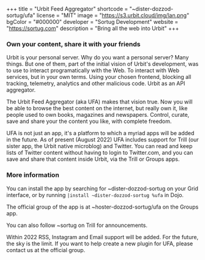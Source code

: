 +++
title = "Urbit Feed Aggregator"
shortcode = "~dister-dozzod-sortug/ufa"
license = "MIT"
image = "https://s3.urbit.cloud/img/lan.png"
bgColor = "#000000"
developer = "Sortug Development"
website = "https://sortug.com"
description = "Bring all the web into Urbit"
+++

### Own your content, share it with your friends

Urbit is your personal server. Why do you want a personal server? Many things. But one of them, part of the initial vision of Urbit's development, was to use to interact programatically with the Web. To interact with Web services, but in your own terms. Using your chosen frontend, blocking all tracking, telemetry, analytics and other malicious code. Urbit as an API aggregator.

The Urbit Feed Aggregator (aka UFA) makes that vision true. Now you will be able to browse the best content on the internet, but really own it, like people used to own books, magazines and newspapers. Control, curate, save and share your the content you like, with complete freedom.

UFA is not just an app, it's a platform to which a myriad apps will be added in the future. As of present (August 2022) UFA includes support for Trill (our sister app, the Urbit native microblog) and Twitter. You can read and keep lists of Twitter content without having to login to Twitter.com, and you can save and share that content inside Urbit, via the Trill or Groups apps.

### More information
You can install the app by searching for ~dister-dozzod-sortug on your Grid interface, or by running `|install ~dister-dozzod-sortug %ufa` in Dojo.

The official group of the app is at ~hoster-dozzod-sortug/ufa on the Groups app.

You can also follow ~sortug on Trill for announcements.

Within 2022 RSS, Instagram and Email support will be added. For the future, the sky is the limit. If you want to help create a new plugin for UFA, please contact us at the official group.
